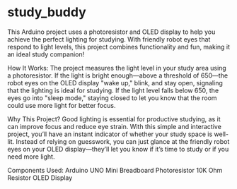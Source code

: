 # study_buddy
This Arduino project uses a photoresistor and OLED display to help you achieve the perfect lighting for studying. With friendly robot eyes that respond to light levels, this project combines functionality and fun, making it an ideal study companion! 

How It Works: The project measures the light level in your study area using a photoresistor. If the light is bright enough—above a threshold of 650—the robot eyes on the OLED display "wake up," blink, and stay open, signaling that the lighting is ideal for studying. If the light level falls below 650, the eyes go into "sleep mode," staying closed to let you know that the room could use more light for better focus. 
 
Why This Project? Good lighting is essential for productive studying, as it can improve focus and reduce eye strain. With this simple and interactive project, you’ll have an instant indicator of whether your study space is well-lit. Instead of relying on guesswork, you can just glance at the friendly robot eyes on your OLED display—they’ll let you know if it’s time to study or if you need more light. 

Components Used:
 Arduino UNO
 Mini Breadboard
 Photoresistor
 10K Ohm Resistor
 OLED Display  
